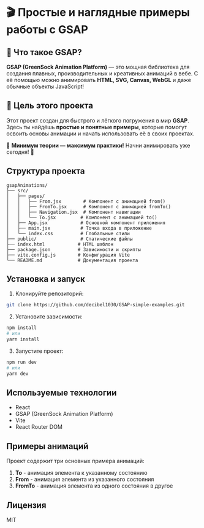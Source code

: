# 🎬 Простые и наглядные примеры работы с GSAP  

## 🚀 Что такое **GSAP**?  
**GSAP (GreenSock Animation Platform)** — это мощная библиотека для создания плавных, производительных и креативных анимаций в вебе. С её помощью можно анимировать **HTML, SVG, Canvas, WebGL** и даже обычные объекты JavaScript!  

## 🎯 Цель этого проекта  
Этот проект создан для быстрого и лёгкого погружения в мир **GSAP**. Здесь ты найдёшь **простые и понятные примеры**, которые помогут освоить основы анимации и начать использовать её в своих проектах.  

📌 **Минимум теории — максимум практики!** Начни анимировать уже сегодня! 🚀

## Структура проекта
```
gsapAnimations/
├── src/
│   ├── pages/
│   │   ├── From.jsx        # Компонент с анимацией from()
│   │   ├── FromTo.jsx      # Компонент с анимацией fromTo()
│   │   ├── Navigation.jsx  # Компонент навигации
│   │   └── To.jsx         # Компонент с анимацией to()
│   ├── App.jsx            # Основной компонент приложения
│   ├── main.jsx           # Точка входа в приложение
│   └── index.css          # Глобальные стили
├── public/                # Статические файлы
├── index.html            # HTML шаблон
├── package.json          # Зависимости и скрипты
├── vite.config.js        # Конфигурация Vite
└── README.md             # Документация проекта
```

## Установка и запуск

1. Клонируйте репозиторий:
```bash
git clone https://github.com/decibel1030/GSAP-simple-examples.git
```

2. Установите зависимости:
```bash
npm install
# или
yarn install
```

3. Запустите проект:
```bash
npm run dev
# или
yarn dev
```

## Используемые технологии

- React
- GSAP (GreenSock Animation Platform)
- Vite
- React Router DOM

## Примеры анимаций

Проект содержит три основных примера анимаций:

1. **To** - анимация элемента к указанному состоянию
2. **From** - анимация элемента из указанного состояния
3. **FromTo** - анимация элемента из одного состояния в другое

## Лицензия

MIT
